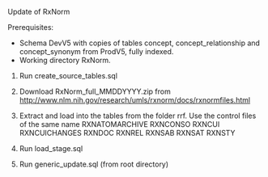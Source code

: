 Update of RxNorm

Prerequisites:
- Schema DevV5 with copies of tables concept, concept_relationship and concept_synonym from ProdV5, fully indexed. 
- Working directory RxNorm.

1. Run create_source_tables.sql
2. Download RxNorm_full_MMDDYYYY.zip from http://www.nlm.nih.gov/research/umls/rxnorm/docs/rxnormfiles.html
3. Extract and load into the tables from the folder rrf. Use the control files of the same name
RXNATOMARCHIVE
RXNCONSO
RXNCUI
RXNCUICHANGES
RXNDOC
RXNREL
RXNSAB
RXNSAT
RXNSTY 

4. Run load_stage.sql
5. Run generic_update.sql (from root directory)

 